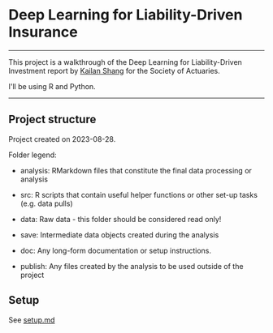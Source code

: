 # Deep Learning for Liability-Driven Insurance 

------------------------------------------------------------------------

This project is a walkthrough of the Deep Learning for Liability-Driven Investment report by [Kailan Shang](https://www.soa.org/resources/research-reports/2021/liability-driven-investment/) for the Society of Actuaries.

I'll be using R and Python. 

------------------------------------------------------------------------

## Project structure

Project created on 2023-08-28.

Folder legend:

-   analysis: RMarkdown files that constitute the final data processing or analysis

-   src: R scripts that contain useful helper functions or other set-up tasks (e.g. data pulls)

-   data: Raw data - this folder should be considered read only!

-   save: Intermediate data objects created during the analysis

-   doc: Any long-form documentation or setup instructions. 

-   publish: Any files created by the analysis to be used outside of the project

## Setup

See [setup.md](setup.md)